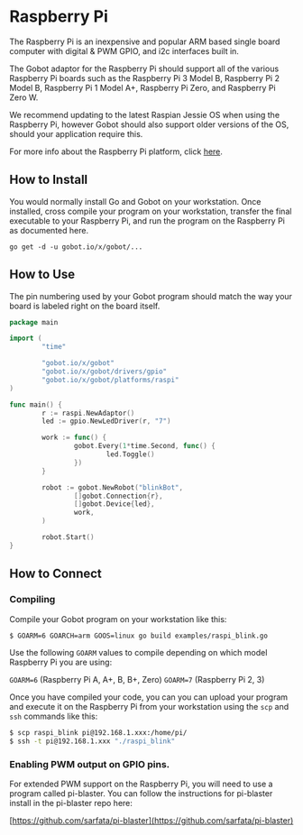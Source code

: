 # Raspberry Pi

The Raspberry Pi is an inexpensive and popular ARM based single board computer with digital & PWM GPIO, and i2c interfaces built in.

The Gobot adaptor for the Raspberry Pi should support all of the various Raspberry Pi boards such as the Raspberry Pi 3 Model B, Raspberry Pi 2 Model B, Raspberry Pi 1 Model A+, Raspberry Pi Zero, and Raspberry Pi Zero W.

We recommend updating to the latest Raspian Jessie OS when using the Raspberry Pi, however Gobot should also support older versions of the OS, should your application require this.

For more info about the Raspberry Pi platform, click [here](http://www.raspberrypi.org/).

## How to Install

You would normally install Go and Gobot on your workstation. Once installed, cross compile your program on your workstation, transfer the final executable to your Raspberry Pi, and run the program on the Raspberry Pi as documented here.

```
go get -d -u gobot.io/x/gobot/...
```

## How to Use

The pin numbering used by your Gobot program should match the way your board is labeled right on the board itself.

```go
package main

import (
        "time"

        "gobot.io/x/gobot"
        "gobot.io/x/gobot/drivers/gpio"
        "gobot.io/x/gobot/platforms/raspi"
)

func main() {
        r := raspi.NewAdaptor()
        led := gpio.NewLedDriver(r, "7")

        work := func() {
                gobot.Every(1*time.Second, func() {
                        led.Toggle()
                })
        }

        robot := gobot.NewRobot("blinkBot",
                []gobot.Connection{r},
                []gobot.Device{led},
                work,
        )

        robot.Start()
}
```

## How to Connect

### Compiling

Compile your Gobot program on your workstation like this:

```bash
$ GOARM=6 GOARCH=arm GOOS=linux go build examples/raspi_blink.go
```

Use the following `GOARM` values to compile depending on which model Raspberry Pi you are using:

`GOARM=6` (Raspberry Pi A, A+, B, B+, Zero)
`GOARM=7` (Raspberry Pi 2, 3)

Once you have compiled your code, you can you can upload your program and execute it on the Raspberry Pi from your workstation using the `scp` and `ssh` commands like this:

```bash
$ scp raspi_blink pi@192.168.1.xxx:/home/pi/
$ ssh -t pi@192.168.1.xxx "./raspi_blink"
```

### Enabling PWM output on GPIO pins.

For extended PWM support on the Raspberry Pi, you will need to use a program called pi-blaster. You can follow the instructions for pi-blaster install in the pi-blaster repo here:

[https://github.com/sarfata/pi-blaster](https://github.com/sarfata/pi-blaster)
